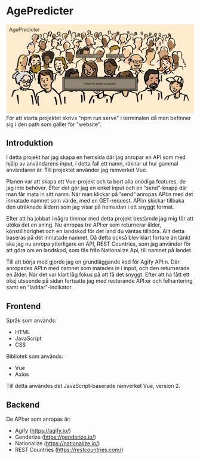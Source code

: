 # AgePredicter
![Exempel på hemsidan](https://github.com/AbbMyBjo/agePredicter/blob/main/website/src/assets/agePredicter%20exempel.png)
För att starta projektet skrivs "npm run serve" i terminalen då man befinner sig i den path som gäller för "website".

## Introduktion
I detta projekt har jag skapa en hemsida där jag anropar en API som med hjälp av användarens input, i detta fall ett namn, räknar ut hur gammal användaren är. Till projektet använder jag ramverket Vue.

Planen var att skapa ett Vue-projekt och ta bort alla onödiga features, de jag inte behöver. Efter det gör jag en enkel input och en ”send”-knapp där man får mata in sitt namn. När man klickar på ”send” anropas API:n med det inmatade namnet som värde, med en GET-request. API:n skickar tillbaka den uträknade åldern som jag visar på hemsidan i ett snyggt format.

Efter att ha jobbat i några timmar med detta projekt bestämde jag mig för att utöka det en aning. Nu anropas tre API:er som returnerar ålder, könstillhörighet och en landskod för det land du väntas tillhöra. Allt detta baseras på det inmatade namnet. Då detta också blev klart fortare än tänkt ska jag nu anropa ytterligare en API, REST Countries, som jag använder för att göra om en landskod, som fås från Nationalize Api, till namnet på landet.

Till att börja med gjorde jag en grundläggande kod för Agify API:n. Där anropades API:n med namnet som matades in i input, och den returnerade en ålder. När det var klart låg fokus på att få det snyggt. Efter att ha fått ett okej utseende på sidan fortsatte jag med resterande API:er och felhantering samt en "laddar"-indikator.

## Frontend
Språk som används: 
* HTML
* JavaScript
* CSS

Bibliotek som används:
* Vue 
* Axios

Till detta användes det JavaScript-baserade ramverket Vue, version 2.

## Backend
De API:er som anropas är:
* Agify (https://agify.io/)
* Genderize (https://genderize.io/)
* Nationalize (https://nationalize.io/)
* REST Countries (https://restcountries.com/)
